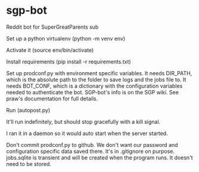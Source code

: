 # sgp-bot
Reddit bot for SuperGreatParents sub

Set up a python virtualenv (python -m venv env)

Activate it (source env/bin/activate)

Install requirements (pip install -r requirements.txt)

Set up prodconf.py with environment specific variables. It needs DIR_PATH, which is the absolute path to the folder to save logs and the jobs file to. It needs BOT_CONF, which is a dictionary with the configuration variables needed to authenticate the bot. SGP-bot's info is on the SGP wiki. See praw's documentation for full details. 

Run (autopost.py)

It'll run indefinitely, but should stop gracefully with a kill signal.

I ran it in a daemon so it would auto start when the server started.

Don't commit prodconf.py to github. We don't want our password and configuration specific data saved there. It's in .gitignore on purpose. jobs.sqlite is transient and will be created when the program runs. It doesn't need to be stored. 